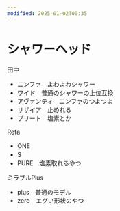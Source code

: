 ```yaml
---
modified: 2025-01-02T00:35
---
```

# シャワーヘッド

田中

- ニンファ　よわよわシャワー  
- ワイド　普通のシャワーの上位互換  
- アヴァンティ　ニンファのつよつよ  
- リザイア　止めれる  
- プリート　塩素とか  

Refa

- ONE　  
- S　  
- PURE　塩素取れるやつ  

ミラブルPlus

- plus　普通のモデル  
- zero　エグい形状のやつ